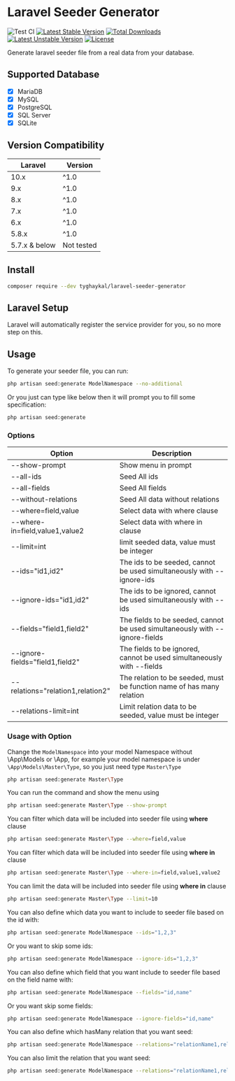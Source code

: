 # Laravel Seeder Generator

![Test CI](https://github.com/tyghaykal/laravel-seeder-generator/actions/workflows/test.yml/badge.svg?branch=main)
[![Latest Stable Version](http://poser.pugx.org/tyghaykal/laravel-seed-generator/v)](https://packagist.org/packages/tyghaykal/laravel-seed-generator) [![Total Downloads](http://poser.pugx.org/tyghaykal/laravel-seed-generator/downloads)](https://packagist.org/packages/tyghaykal/laravel-seed-generator) [![Latest Unstable Version](http://poser.pugx.org/tyghaykal/laravel-seed-generator/v/unstable)](https://packagist.org/packages/tyghaykal/laravel-seed-generator) [![License](http://poser.pugx.org/tyghaykal/laravel-seed-generator/license)](https://packagist.org/packages/tyghaykal/laravel-seed-generator)

Generate laravel seeder file from a real data from your database.

## Supported Database

-   [x] MariaDB
-   [x] MySQL
-   [x] PostgreSQL
-   [x] SQL Server
-   [x] SQLite

## Version Compatibility

| Laravel       | Version    |
| ------------- | ---------- |
| 10.x          | ^1.0       |
| 9.x           | ^1.0       |
| 8.x           | ^1.0       |
| 7.x           | ^1.0       |
| 6.x           | ^1.0       |
| 5.8.x         | ^1.0       |
| 5.7.x & below | Not tested |

## Install

```bash
composer require --dev tyghaykal/laravel-seeder-generator
```

## Laravel Setup

Laravel will automatically register the service provider for you, so no more step on this.

## Usage

To generate your seeder file, you can run:

```bash
php artisan seed:generate ModelNamespace --no-additional
```

Or you just can type like below then it will prompt you to fill some specification:

```bash
php artisan seed:generate
```

### Options

| Option                            | Description                                                                 |
| --------------------------------- | --------------------------------------------------------------------------- |
| --show-prompt                     | Show menu in prompt                                                         |
| --all-ids                         | Seed All ids                                                                |
| --all-fields                      | Seed All fields                                                             |
| --without-relations               | Seed All data without relations                                             |
| --where=field,value               | Select data with where clause                                               |
| --where-in=field,value1,value2    | Select data with where in clause                                            |
| --limit=int                       | limit seeded data, value must be integer                                    |
| --ids="id1,id2"                   | The ids to be seeded, cannot be used simultaneously with --ignore-ids       |
| --ignore-ids="id1,id2"            | The ids to be ignored, cannot be used simultaneously with --ids             |
| --fields="field1,field2"          | The fields to be seeded, cannot be used simultaneously with --ignore-fields |
| --ignore-fields="field1,field2"   | The fields to be ignored, cannot be used simultaneously with --fields       |
| --relations="relation1,relation2" | The relation to be seeded, must be function name of has many relation       |
| --relations-limit=int             | Limit relation data to be seeded, value must be integer                     |

### Usage with Option

Change the `ModelNamespace` into your model Namespace without \App\Models or \App, for example your model namespace is under `\App\Models\Master\Type`, so you just need type `Master\Type`

```bash
php artisan seed:generate Master\Type
```

You can run the command and show the menu using

```bash
php artisan seed:generate Master\Type --show-prompt
```

You can filter which data will be included into seeder file using **where** clause

```bash
php artisan seed:generate Master\Type --where=field,value
```

You can filter which data will be included into seeder file using **where in** clause

```bash
php artisan seed:generate Master\Type --where-in=field,value1,value2
```

You can limit the data will be included into seeder file using **where in** clause

```bash
php artisan seed:generate Master\Type --limit=10
```

You can also define which data you want to include to seeder file based on the id with:

```bash
php artisan seed:generate ModelNamespace --ids="1,2,3"
```

Or you want to skip some ids:

```bash
php artisan seed:generate ModelNamespace --ignore-ids="1,2,3"
```

You can also define which field that you want include to seeder file based on the field name with:

```bash
php artisan seed:generate ModelNamespace --fields="id,name"
```

Or you want skip some fields:

```bash
php artisan seed:generate ModelNamespace --ignore-fields="id,name"
```

You can also define which hasMany relation that you want seed:

```bash
php artisan seed:generate ModelNamespace --relations="relationName1,relationName2"
```

You can also limit the relation that you want seed:

```bash
php artisan seed:generate ModelNamespace --relations="relationName1,relationName2" --relations-limit=10
```

